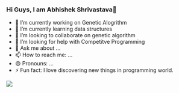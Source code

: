 ### Hi Guys, I am Abhishek Shrivastava👋


- 🔭 I’m currently working on Genetic Alogrithm
- 🌱 I’m currently learning data structures
- 👯 I’m looking to collaborate on genetic algorithm
- 🤔 I’m looking for help with Competitve Programming
- 💬 Ask me about ...
- 📫 How to reach me: ...
- 😄 Pronouns: ...
- ⚡ Fun fact: I love discovering new things in programming world.


<img src ="https://github-readme-stats.vercel.app/api?username=2023PHOENIX&&show_icons=true&title_color=ffffff&icon_color=bb2acf&text_color=daf7dc&bg_color=151515">
